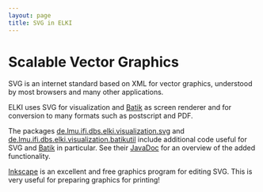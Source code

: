 ```yaml
---
layout: page
title: SVG in ELKI
---
```



Scalable Vector Graphics
========================

SVG is an internet standard based on XML for vector graphics, understood by most browsers and many other applications.

ELKI uses SVG for visualization and [Batik](/batik) as screen renderer and for conversion to many formats such as postscript and PDF.

The packages [de.lmu.ifi.dbs.elki.visualization.svg](/releases/current/doc/de/lmu/ifi/dbs/elki/visualization/svg.html) and [de.lmu.ifi.dbs.elki.visualization.batikutil](./releases/current/doc/de/lmu/ifi/dbs/elki/visualization/batikutil.html) include additional code useful for SVG and [Batik](/batik) in particular. See their [JavaDoc](/javadoc) for an overview of the added functionality.

[Inkscape](http://inkscape.org/) is an excellent and free graphics program for editing SVG. This is very useful for preparing graphics for printing!
